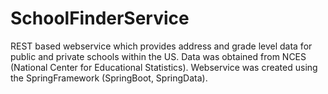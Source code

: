 # SchoolFinderService
REST based webservice which provides address and grade level data for public and private schools within the US.  Data was obtained from NCES (National Center for Educational Statistics).  Webservice was created using the SpringFramework (SpringBoot, SpringData).
